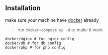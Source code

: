## Installation

make sure your machine have [docker](https://www.docker.com/products/docker-desktop) already

> run `docker-compose up -d` to make it work

```
docker/nginx # for nginx config
docker/db # for db config
docker/php # for php config
```
